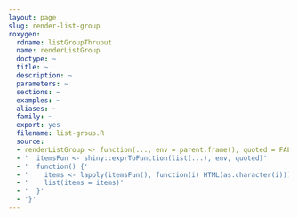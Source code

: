 ```yaml
---
layout: page
slug: render-list-group
roxygen:
  rdname: listGroupThruput
  name: renderListGroup
  doctype: ~
  title: ~
  description: ~
  parameters: ~
  sections: ~
  examples: ~
  aliases: ~
  family: ~
  export: yes
  filename: list-group.R
  source:
  - renderListGroup <- function(..., env = parent.frame(), quoted = FALSE) {
  - '  itemsFun <- shiny::exprToFunction(list(...), env, quoted)'
  - '  function() {'
  - '    items <- lapply(itemsFun(), function(i) HTML(as.character(i)))'
  - '    list(items = items)'
  - '  }'
  - '}'
---
```

